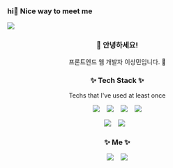 ### hi🤞 Nice way to meet me
   <p> 
     <a href="" target="_blank"><img src="https://img.shields.io/badge/Notion-000000?style=flat-square&logo=Notion&logoColor=white"/></a>
   </p>


<h3 align="center"> 👋 안녕하세요!</h3>

<p align="center"> 프론트엔드 웹 개발자 이상민입니다. 🌱</p>

<h3 align="center">✨ Tech Stack ✨</h3>

<p align="center">Techs that I've used at least once</p>

<p align="center">
  <img src="https://img.shields.io/badge/javascript-F7DF1E?style=for-the-badge&logo=javascript&logoColor=black">&nbsp;&nbsp;&nbsp;
  <img src="https://img.shields.io/badge/react-61DAFB?style=for-the-badge&logo=react&logoColor=black">&nbsp;&nbsp;&nbsp;
  <img src="https://img.shields.io/badge/html5-E34F26?style=for-the-badge&logo=html5&logoColor=white">&nbsp;&nbsp;&nbsp;
  <img src="https://img.shields.io/badge/css-1572B6?style=for-the-badge&logo=css3&logoColor=white">
</p>

<p align="center">
  <img src="https://img.shields.io/badge/typescript%20-%23007ACC.svg?&style=for-the-badge&logo=typescript&logoColor=white"/>&nbsp;&nbsp;&nbsp;
  <img src="https://img.shields.io/badge/tailwind css%20-%23007ACC.svg?&style=for-the-badge&logo=tailwindcss&logoColor=white"/>&nbsp;&nbsp;&nbsp;
</p>

<h3 align="center">✨ Me ✨</h3>

<p align="center">
  <a href="mailto:nezcoreen@gmail.com"><img src="https://img.shields.io/badge/Gmail-d14836?style=for-the-badge&logo=Gmail&logoColor=white&link=nezcoreen@gmail.com"/></a>&nbsp;&nbsp;&nbsp;
  <a href="https://hangloose.oopy.io/"><img src="https://img.shields.io/badge/notion-FFFFFF?style=for-the-badge&logo=notion&logoColor=black"></a>
<p/>



   

